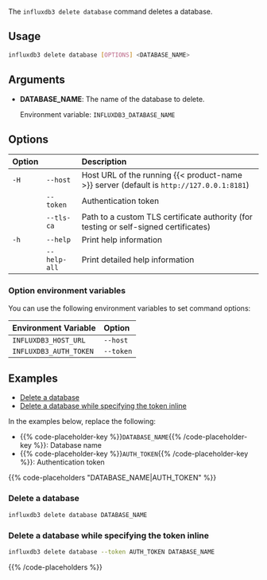 
The `influxdb3 delete database` command deletes a database.

## Usage

<!--pytest.mark.skip-->

```bash
influxdb3 delete database [OPTIONS] <DATABASE_NAME>
```

## Arguments

- **DATABASE_NAME**: The name of the database to delete.
  
  Environment variable: `INFLUXDB3_DATABASE_NAME`

## Options

| Option |              | Description                                                                              |
| :----- | :----------- | :--------------------------------------------------------------------------------------- |
| `-H`   | `--host`     | Host URL of the running {{< product-name >}} server (default is `http://127.0.0.1:8181`) |
|        | `--token`    | Authentication token                                                                     |
|        | `--tls-ca`   | Path to a custom TLS certificate authority (for testing or self-signed certificates)     |
| `-h`   | `--help`     | Print help information                                                                   |
|        | `--help-all` | Print detailed help information                                                          |

### Option environment variables

You can use the following environment variables to set command options:

| Environment Variable      | Option       |
| :------------------------ | :----------- |
| `INFLUXDB3_HOST_URL`      | `--host`     |
| `INFLUXDB3_AUTH_TOKEN`    | `--token`    |

## Examples

- [Delete a database](#delete-a-new-database)
- [Delete a database while specifying the token inline](#delete-a-new-database-while-specifying-the-token-inline)

In the examples below, replace the following:

- {{% code-placeholder-key %}}`DATABASE_NAME`{{% /code-placeholder-key %}}:
  Database name
- {{% code-placeholder-key %}}`AUTH_TOKEN`{{% /code-placeholder-key %}}: 
  Authentication token

{{% code-placeholders "DATABASE_NAME|AUTH_TOKEN" %}}

### Delete a database

<!--pytest.mark.skip-->

```bash
influxdb3 delete database DATABASE_NAME
```

### Delete a database while specifying the token inline

<!--pytest.mark.skip-->

```bash
influxdb3 delete database --token AUTH_TOKEN DATABASE_NAME
```

{{% /code-placeholders %}}
